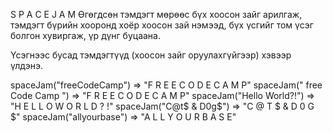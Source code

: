 S P A C E J A M
Өгөгдсөн тэмдэгт мөрөөс бүх хоосон зайг арилгаж, тэмдэгт бүрийн хооронд хоёр хоосон зай нэмээд, бүх үсгийг том үсэг болгон хувиргаж, үр дүнг буцаана.

Үсэгнээс бусад тэмдэгтүүд (хоосон зайг оруулахгүйгээр) хэвээр үлдэнэ.

spaceJam("freeCodeCamp") => "F  R  E  E  C  O  D  E  C  A  M  P"
spaceJam("   free   Code   Camp   ") => "F  R  E  E  C  O  D  E  C  A  M  P"
spaceJam("Hello World?!") => "H  E  L  L  O  W  O  R  L  D  ?  !"
spaceJam("C@t$ & D0g$") => "C  @  T  $  &  D  0  G  $"
spaceJam("allyourbase") => "A  L  L  Y  O  U  R  B  A  S  E"